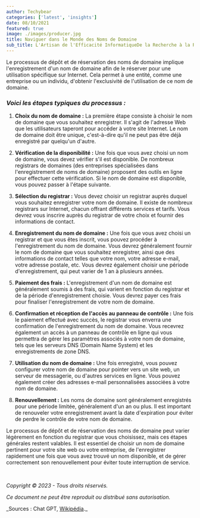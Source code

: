```yaml
---
author: Techybear
categories: ['latest', 'insights']
date: 08/10/2021
featured: true
image: ./images/producer.jpg
title: Naviguer dans le Monde des Noms de Domaine
sub_title: L'Artisan de l'Efficacité InformatiqueDe la Recherche à la Réservation pour une Présence Web Sans Faille
---
```


Le processus de dépôt et de réservation des noms de domaine implique l'enregistrement d'un nom de domaine afin de le réserver pour une utilisation spécifique sur Internet. Cela permet à une entité, comme une entreprise ou un individu, d'obtenir l'exclusivité de l'utilisation de ce nom de domaine.

### _Voici les étapes typiques du processus :_

1. **Choix du nom de domaine :** La première étape consiste à choisir le nom de domaine que vous souhaitez enregistrer. Il s'agit de l'adresse Web que les utilisateurs taperont pour accéder à votre site Internet. Le nom de domaine doit être unique, c'est-à-dire qu'il ne peut pas être déjà enregistré par quelqu'un d'autre.

2. **Vérification de la disponibilité :** Une fois que vous avez choisi un nom de domaine, vous devez vérifier s'il est disponible. De nombreux registrars de domaines (des entreprises spécialisées dans l'enregistrement de noms de domaine) proposent des outils en ligne pour effectuer cette vérification. Si le nom de domaine est disponible, vous pouvez passer à l'étape suivante.

3. **Sélection du registrar :** Vous devez choisir un registrar auprès duquel vous souhaitez enregistrer votre nom de domaine. Il existe de nombreux registrars sur Internet, chacun offrant différents services et tarifs. Vous devrez vous inscrire auprès du registrar de votre choix et fournir des informations de contact.

4. **Enregistrement du nom de domaine :** Une fois que vous avez choisi un registrar et que vous êtes inscrit, vous pouvez procéder à l'enregistrement du nom de domaine. Vous devrez généralement fournir le nom de domaine que vous souhaitez enregistrer, ainsi que des informations de contact telles que votre nom, votre adresse e-mail, votre adresse postale, etc. Vous devrez également choisir une période d'enregistrement, qui peut varier de 1 an à plusieurs années.

5. **Paiement des frais :** L'enregistrement d'un nom de domaine est généralement soumis à des frais, qui varient en fonction du registrar et de la période d'enregistrement choisie. Vous devrez payer ces frais pour finaliser l'enregistrement de votre nom de domaine.

6. **Confirmation et réception de l'accès au panneau de contrôle :** Une fois le paiement effectué avec succès, le registrar vous enverra une confirmation de l'enregistrement du nom de domaine. Vous recevrez également un accès à un panneau de contrôle en ligne qui vous permettra de gérer les paramètres associés à votre nom de domaine, tels que les serveurs DNS (Domain Name System) et les enregistrements de zone DNS.

7. **Utilisation du nom de domaine :** Une fois enregistré, vous pouvez configurer votre nom de domaine pour pointer vers un site web, un serveur de messagerie, ou d'autres services en ligne. Vous pouvez également créer des adresses e-mail personnalisées associées à votre nom de domaine.

8. **Renouvellement :** Les noms de domaine sont généralement enregistrés pour une période limitée, généralement d'un an ou plus. Il est important de renouveler votre enregistrement avant la date d'expiration pour éviter de perdre le contrôle de votre nom de domaine.

Le processus de dépôt et de réservation des noms de domaine peut varier légèrement en fonction du registrar que vous choisissez, mais ces étapes générales restent valables. Il est essentiel de choisir un nom de domaine pertinent pour votre site web ou votre entreprise, de l'enregistrer rapidement une fois que vous avez trouvé un nom disponible, et de gérer correctement son renouvellement pour éviter toute interruption de service.

&nbsp;

_Copyright © 2023 - Tous droits réservés._

_Ce document ne peut être reproduit ou distribué sans autorisation._

\_Sources : Chat GPT, [Wikipédia](https://fr.wikipedia.org/wiki/Nom_de_domaine).\_
